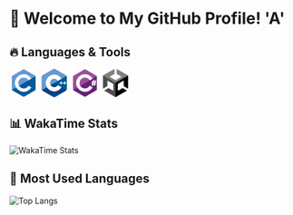 # 👋 Welcome to My GitHub Profile! 'A'

## 🔥 Languages & Tools  
<p align="left">
  <img src="https://raw.githubusercontent.com/devicons/devicon/master/icons/c/c-original.svg" alt="C" width="50" height="50"/> 
  <img src="https://raw.githubusercontent.com/devicons/devicon/master/icons/cplusplus/cplusplus-original.svg" alt="C++" width="50" height="50"/>
  <img src="https://raw.githubusercontent.com/devicons/devicon/master/icons/csharp/csharp-original.svg" alt="C#" width="50" height="50"/>
  <img src="https://raw.githubusercontent.com/devicons/devicon/master/icons/unity/unity-original.svg" alt="Unity6" width="50" height="50"/>
</p>

## 📊 WakaTime Stats
![WakaTime Stats](https://github-readme-stats.vercel.app/api/wakatime?username=guswn3717&layout=compact&theme=tokyonight&v=2)

## 📌 Most Used Languages
![Top Langs](https://github-readme-stats.vercel.app/api/top-langs/?username=guswn3717&layout=compact&theme=tokyonight&langs_count=6)

